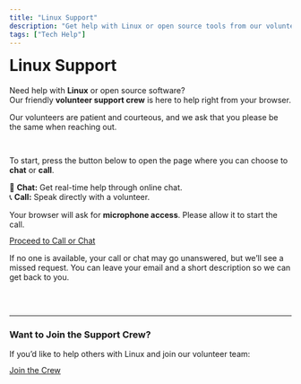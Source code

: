 ```yaml
---
title: "Linux Support"
description: "Get help with Linux or open source tools from our volunteer support crew."
tags: ["Tech Help"]
---
```


<style>
    :root {--bs-heading-color: var(--bs-primary);}
    #linux-support-navbar-call { display: none;}
    h1 { margin-top: 1rem; }
    p { margin-bottom: 0.75rem; }
</style>

<div class="text-center">

# Linux Support

Need help with **Linux** or open source software?  
Our friendly **volunteer support crew** is here to help right from your browser.  

<p class="text-primary small">
Our volunteers are patient and courteous, and we ask that you please be the same when reaching out.
</p>


<br>

To start, press the button below to open the page where you can choose to **chat** or **call**.

💬 **Chat:** Get real-time help through online chat.  
📞 **Call:** Speak directly with a volunteer.  
<p class="text-secondary small">
Your browser will ask for <b>microphone access</b>. Please allow it to start the call.
</p>

<a class="btn btn-primary rounded-3 fs-5 fw-bold my-3" target="_blank" href="https://1751.3cx.cloud/LiveChat257563">
    <i class="bi bi-telephone me-2"></i>
    Proceed to Call or Chat
</a>

<p class="text-secondary small">
If no one is available, your call or chat may go unanswered, but we’ll see a missed request.  
You can leave your email and a short description so we can get back to you.
</p>

<br>
<br>

---


### Want to Join the Support Crew?
If you’d like to help others with Linux and join our volunteer team:

<a class="btn btn-outline-secondary rounded-3 fw-semibold mt-2" href="/linux-support-eoi">
    <i class="bi bi-person-plus me-2"></i>
    Join the Crew
</a>

</div>
